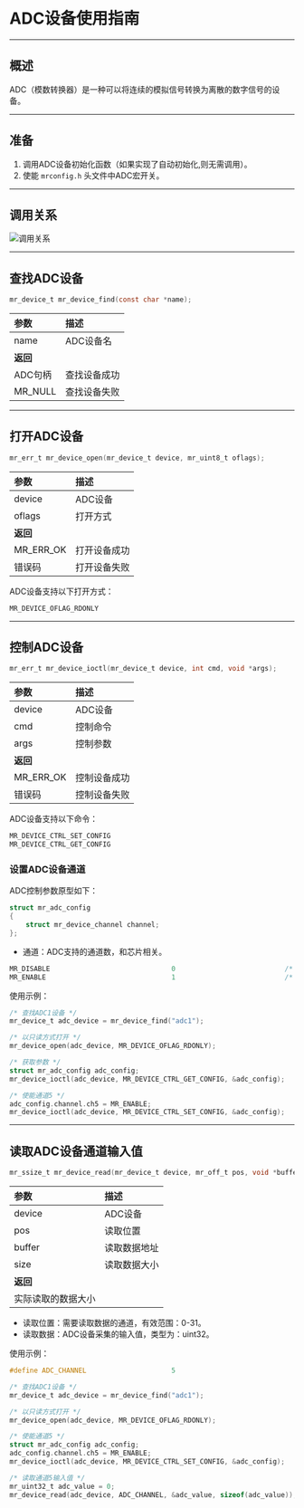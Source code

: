 # ADC设备使用指南

----------

## 概述

ADC（模数转换器）是一种可以将连续的模拟信号转换为离散的数字信号的设备。

----------

## 准备

1. 调用ADC设备初始化函数（如果实现了自动初始化,则无需调用）。
2. 使能 `mrconfig.h` 头文件中ADC宏开关。

----------

## 调用关系

![调用关系](https://gitee.com/MacRsh/mr-library/raw/develop/document/resource/adc_device.png)

----------

## 查找ADC设备

```c
mr_device_t mr_device_find(const char *name);
```

| 参数      | 描述     |
|:--------|:-------|
| name    | ADC设备名 |
| **返回**  |        |
| ADC句柄   | 查找设备成功 |
| MR_NULL | 查找设备失败 |

----------

## 打开ADC设备

```c
mr_err_t mr_device_open(mr_device_t device, mr_uint8_t oflags);
```

| 参数        | 描述     |
|:----------|:-------|
| device    | ADC设备  |
| oflags    | 打开方式   |
| **返回**    |        |
| MR_ERR_OK | 打开设备成功 |
| 错误码       | 打开设备失败 |  

ADC设备支持以下打开方式：

```c
MR_DEVICE_OFLAG_RDONLY                                                        /* 只读 */
```

----------

## 控制ADC设备

```c
mr_err_t mr_device_ioctl(mr_device_t device, int cmd, void *args);
```

| 参数        | 描述     |
|:----------|:-------|
| device    | ADC设备  |
| cmd       | 控制命令   |
| args      | 控制参数   |
| **返回**    |        |
| MR_ERR_OK | 控制设备成功 |
| 错误码       | 控制设备失败 |

ADC设备支持以下命令：

```c
MR_DEVICE_CTRL_SET_CONFIG                                                  /* 设置参数 */
MR_DEVICE_CTRL_GET_CONFIG                                                  /* 获取参数 */
```

### 设置ADC设备通道

ADC控制参数原型如下：

```c
struct mr_adc_config
{
    struct mr_device_channel channel;
};
```

- 通道：ADC支持的通道数，和芯片相关。

```c
MR_DISABLE                              0                           /* 失能通道 */
MR_ENABLE                               1                           /* 使能通道 */
```

使用示例：

```c
/* 查找ADC1设备 */    
mr_device_t adc_device = mr_device_find("adc1");

/* 以只读方式打开 */
mr_device_open(adc_device, MR_DEVICE_OFLAG_RDONLY);

/* 获取参数 */
struct mr_adc_config adc_config;
mr_device_ioctl(adc_device, MR_DEVICE_CTRL_GET_CONFIG, &adc_config);

/* 使能通道5 */
adc_config.channel.ch5 = MR_ENABLE;
mr_device_ioctl(adc_device, MR_DEVICE_CTRL_SET_CONFIG, &adc_config);
```

----------

## 读取ADC设备通道输入值

```c
mr_ssize_t mr_device_read(mr_device_t device, mr_off_t pos, void *buffer, mr_size_t size);
```

| 参数        | 描述     |
|:----------|:-------|
| device    | ADC设备  |
| pos       | 读取位置   |
| buffer    | 读取数据地址 |
| size      | 读取数据大小 |
| **返回**    |        |
| 实际读取的数据大小 |        |

- 读取位置：需要读取数据的通道，有效范围：0-31。
- 读取数据：ADC设备采集的输入值，类型为：uint32。

使用示例：

```c
#define ADC_CHANNEL                     5

/* 查找ADC1设备 */    
mr_device_t adc_device = mr_device_find("adc1");

/* 以只读方式打开 */
mr_device_open(adc_device, MR_DEVICE_OFLAG_RDONLY);

/* 使能通道5 */
struct mr_adc_config adc_config;
adc_config.channel.ch5 = MR_ENABLE;
mr_device_ioctl(adc_device, MR_DEVICE_CTRL_SET_CONFIG, &adc_config);

/* 读取通道5输入值 */
mr_uint32_t adc_value = 0;
mr_device_read(adc_device, ADC_CHANNEL, &adc_value, sizeof(adc_value));
```